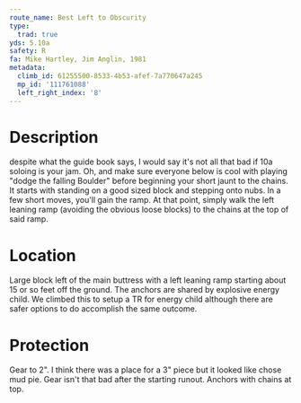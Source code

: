 ```yaml
---
route_name: Best Left to Obscurity
type:
  trad: true
yds: 5.10a
safety: R
fa: Mike Hartley, Jim Anglin, 1981
metadata:
  climb_id: 61255500-8533-4b53-afef-7a770647a245
  mp_id: '111761088'
  left_right_index: '8'
---
```

# Description
despite what the guide book says, I would say it's not all that bad if 10a soloing is your jam. Oh, and make sure everyone below is cool with playing "dodge the falling Boulder" before beginning your short jaunt to the chains. It starts with standing on a good sized block and stepping onto nubs. In a few short moves, you'll gain the ramp. At that point, simply walk the left leaning ramp (avoiding the obvious loose blocks) to the chains at the top of said ramp.

# Location
Large block left of the main buttress with a left leaning ramp starting about 15 or so feet off the ground. The anchors are shared by explosive energy child. We climbed this to setup a TR for energy child although there are safer options to do accomplish the same outcome.

# Protection
Gear to 2". I think there was a place for a 3" piece but it looked like chose mud pie. Gear isn't that bad after the starting runout. Anchors with chains at top.

